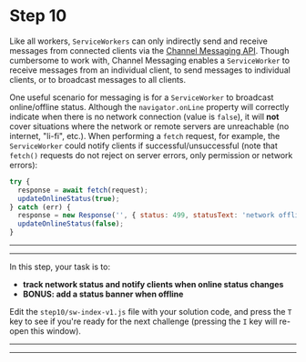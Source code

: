 # Step 10

Like all workers, `ServiceWorkers` can only indirectly send and receive messages from connected clients via the [Channel Messaging API](https://developer.mozilla.org/developer.mozilla.org/en-US/docs/Web/API/Channel_Messaging_API). Though cumbersome to work with, Channel Messaging enables a `ServiceWorker` to receive messages from an individual client, to send messages to individual clients, or to broadcast messages to all clients.

One useful scenario for messaging is for a `ServiceWorker` to broadcast online/offline status. Although the `navigator.onLine` property will correctly indicate when there is no network connection (value is `false`), it will **not** cover situations where the network or remote servers are unreachable (no internet, "li-fi", etc.). When performing a `fetch` request, for example, the `ServiceWorker` could notify clients if successful/unsuccessful (note that `fetch()` requests do not reject on server errors, only permission or network errors):

```js
try {
  response = await fetch(request);
  updateOnlineStatus(true);
} catch (err) {
  response = new Response('', { status: 499, statusText: 'network offline' });
  updateOnlineStatus(false);
}
```

---
---

In this step, your task is to:

- **track network status and notify clients when online status changes**
- **BONUS: add a status banner when offline**

Edit the `step10/sw-index-v1.js` file with your solution code, and press the `T` key to see if you're ready for the next challenge (pressing the `I` key will re-open this window).

---
---
